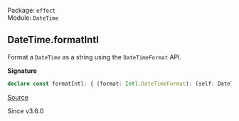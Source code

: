 Package: `effect`<br />
Module: `DateTime`<br />

## DateTime.formatIntl

Format a `DateTime` as a string using the `DateTimeFormat` API.

**Signature**

```ts
declare const formatIntl: { (format: Intl.DateTimeFormat): (self: DateTime) => string; (self: DateTime, format: Intl.DateTimeFormat): string; }
```

[Source](https://github.com/Effect-TS/effect/tree/main/packages/effect/src/DateTime.ts#L1520)

Since v3.6.0